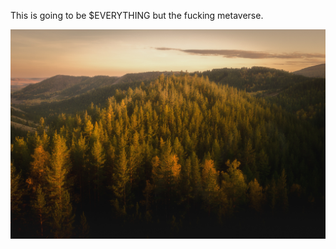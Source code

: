 This is going to be $EVERYTHING but the fucking metaverse.

![Screenshot](https://raw.githubusercontent.com/frobware/meta/main/.github/images/daniil-silantev-hjODrLxv55E-unsplash.jpg)
